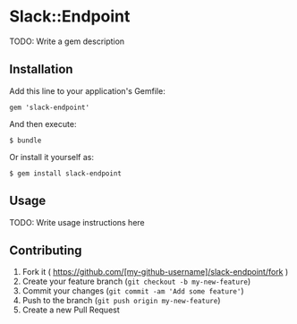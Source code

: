 # Slack::Endpoint

TODO: Write a gem description

## Installation

Add this line to your application's Gemfile:

    gem 'slack-endpoint'

And then execute:

    $ bundle

Or install it yourself as:

    $ gem install slack-endpoint

## Usage

TODO: Write usage instructions here

## Contributing

1. Fork it ( https://github.com/[my-github-username]/slack-endpoint/fork )
2. Create your feature branch (`git checkout -b my-new-feature`)
3. Commit your changes (`git commit -am 'Add some feature'`)
4. Push to the branch (`git push origin my-new-feature`)
5. Create a new Pull Request
